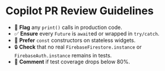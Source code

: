 # Copilot PR Review Guidelines

* 🚫 **Flag** any `print()` calls in production code.
* ✅ **Ensure** every `Future` is `await`ed or wrapped in `try/catch`.
* 🧱 **Prefer** `const` constructors on stateless widgets.
* 🔒 **Check** that no real `FirebaseFirestore.instance` or `FirebaseAuth.instance` remains in tests.
* 📝 **Comment** if test coverage drops below 80%.

